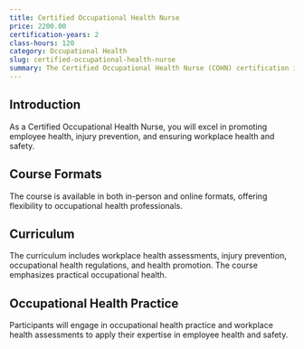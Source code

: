 ```yaml
---
title: Certified Occupational Health Nurse
price: 2200.00
certification-years: 2
class-hours: 120
category: Occupational Health
slug: certified-occupational-health-nurse
summary: The Certified Occupational Health Nurse (COHN) certification is designed for nurses specializing in occupational health. This comprehensive course covers workplace health assessments, injury prevention, and occupational health regulations. It equips candidates with the skills needed to promote employee health and safety.
---
```


## Introduction

As a Certified Occupational Health Nurse, you will excel in promoting employee health, injury prevention, and ensuring workplace health and safety.

## Course Formats

The course is available in both in-person and online formats, offering flexibility to occupational health professionals.

## Curriculum

The curriculum includes workplace health assessments, injury prevention, occupational health regulations, and health promotion. The course emphasizes practical occupational health.

## Occupational Health Practice

Participants will engage in occupational health practice and workplace health assessments to apply their expertise in employee health and safety.

